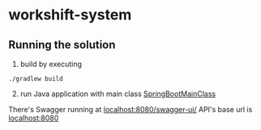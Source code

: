 # workshift-system

## Running the solution

1. build by executing

```shell
./gradlew build
```

2. run Java application with main class [SpringBootMainClass](src/main/java/org/SpringBootMainClass.java)

There's Swagger running at [localhost:8080/swagger-ui/](http://localhost:8080/swagger-ui/)
API's base url is [localhost:8080](http://localhost:8080)